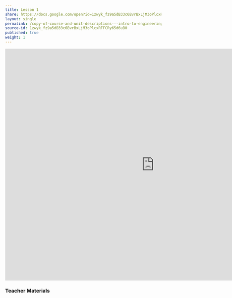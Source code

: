 ```yaml
---
title: Lesson 1
share: https://docs.google.com/open?id=1zwyk_fz9a5dB33c6BvrBxLjM3oPlcxRFFCRy65d6uB0
layout: single
permalink: /copy-of-course-and-unit-descriptions---intro-to-engineering-de-only-copy/
source-id: 1zwyk_fz9a5dB33c6BvrBxLjM3oPlcxRFFCRy65d6uB0
published: true
weight: 1
---
```

<iframe src="https://docs.google.com/presentation/d/e/2PACX-1vTfszH1CYR_51BE_9HqNGDwbu6ShiWICqCiKu07QeC1pJ89TBe_Rj2DaNiWkwZ2Ylt_ZW9c_e0bOupz/embed?start=false&loop=false&delayms=3000" frameborder="0" width="960" height="749" allowfullscreen="true" mozallowfullscreen="true" webkitallowfullscreen="true"></iframe>

### Teacher Materials

